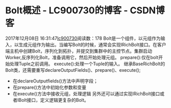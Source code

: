 # Bolt概述 - LC900730的博客 - CSDN博客
2017年12月08日 16:31:47[lc900730](https://me.csdn.net/LC900730)阅读数：178
Bolt是一个组件，以元组作为输入，以生成元组作为输出。当编写Bolt的时候，通常会实现IRichBolt接口。在客户端主机中创建Bolt，序列化到拓扑，并提交到集群中的主控节点。集群启动Worker,反序列化Bolt，准备调用它，然后开始处理元组。
prepare():仅在bolt开始处理Tuple之前调用。 
execute():处理一个Tuple的输入。
继承BaseRichBolt的Bolt类，还需要重写declareOutputFields()、prepare()、execute(); 
* 在declareOutputfields()方法中声明字段； 
* 在prepare()方法中初始化参数和变量 
* 在execute()方法中接收元组，处理逻辑
另外还可以通过实现IRichBolt接口或者IBolt接口，定义逻辑更复杂的Bolt。
